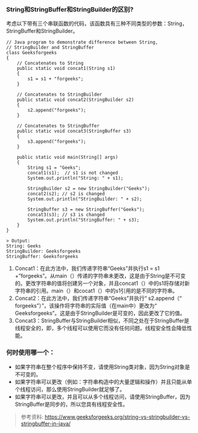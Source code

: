 ### String和StringBuffer和StringBuilder的区别?

考虑以下带有三个串联函数的代码，该函数具有三种不同类型的参数：String，StringBuffer和StringBuilder。

```
// Java program to demonstrate difference between String, 
// StringBuilder and StringBuffer 
class Geeksforgeeks 
{ 
    // Concatenates to String 
    public static void concat1(String s1) 
    { 
        s1 = s1 + "forgeeks"; 
    } 
  
    // Concatenates to StringBuilder 
    public static void concat2(StringBuilder s2) 
    { 
        s2.append("forgeeks"); 
    } 
  
    // Concatenates to StringBuffer 
    public static void concat3(StringBuffer s3) 
    { 
        s3.append("forgeeks"); 
    } 
  
    public static void main(String[] args) 
    { 
        String s1 = "Geeks"; 
        concat1(s1);  // s1 is not changed 
        System.out.println("String: " + s1); 
  
        StringBuilder s2 = new StringBuilder("Geeks"); 
        concat2(s2); // s2 is changed 
        System.out.println("StringBuilder: " + s2); 
  
        StringBuffer s3 = new StringBuffer("Geeks"); 
        concat3(s3); // s3 is changed 
        System.out.println("StringBuffer: " + s3); 
    } 
} 
```

```
> Output:
String: Geeks
StringBuilder: Geeksforgeeks
StringBuffer: Geeksforgeeks
```

1. Concat1：在此方法中，我们传递字符串“Geeks”并执行s1 = s1 +”forgeeks”。从main（）传递的字符串未更改，这是由于String是不可变的。更改字符串的值将创建另一个对象，并且concat1（）中的s1将存储对新字符串的引用。main（）和cocat1（）中的s1引用的是不同的字符串。
2. Concat2：在此方法中，我们传递字符串“Geeks”并执行“ s2.append（“ forgeeks”）”，该操作将字符串的实际值（在main中）更改为“ Geeksforgeeks”。这是由于StringBuilder是可变的，因此更改了它的值。
3. Concat3：StringBuffer与StringBuilder相似，不同之处在于StringBuffer是线程安全的，即，多个线程可以使用它而没有任何问题。线程安全性会降低性能。

### 何时使用哪一个：
 
- 如果字符串在整个程序中保持不变，请使用String类对象，因为String对象是不可变的。
- 如果字符串可以更改（例如：字符串构造中的大量逻辑和操作）并且只能从单个线程访问，那么使用StringBuilder就足够了。
- 如果字符串可以更改，并且可以从多个线程访问，请使用StringBuffer，因为StringBuffer是同步的，所以您具有线程安全性。


> 参考资料: https://www.geeksforgeeks.org/string-vs-stringbuilder-vs-stringbuffer-in-java/
